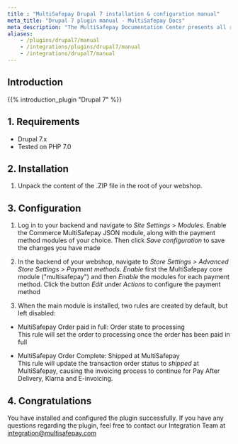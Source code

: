 ```yaml
---
title : "MultiSafepay Drupal 7 installation & configuration manual"
meta_title: "Drupal 7 plugin manual - MultiSafepay Docs"
meta_description: "The MultiSafepay Documentation Center presents all relevant information about our Plugins and API. You can also find support pages for payment methods, tools and general questions as well as the contact details of our Support and Integration Teams."
aliases: 
    - /plugins/drupal7/manual
    - /integrations/plugins/drupal7/manual
    - /integrations/drupal7/manual
---
```


## Introduction

{{% introduction_plugin "Drupal 7" %}}

## 1. Requirements
- Drupal 7.x
- Tested on PHP 7.0

## 2. Installation
 1. Unpack the content of the .ZIP file in the root of your webshop.

## 3. Configuration
1. Log in to your backend and navigate to _Site Settings_ > _Modules_. Enable the Commerce MultiSafepay JSON module, along with the payment method modules of your choice. Then click _Save configuration_ to save the changes you have made

2. In the backend of your webshop, navigate to _Store Settings > Advanced Store Settings > Payment methods_.
_Enable_ first the MultiSafepay core module ("multisafepay") and then _Enable_ the modules for each payment method.
Click the button _Edit_ under _Actions_ to configure the payment method

3. When the main module is installed, two rules are created by default, but left disabled:  
  * MultiSafepay Order paid in full: Order state to processing  
This rule will set the order to processing once the order has been paid in full  

  * MultiSafepay Order Complete: Shipped at MultiSafepay  
This rule will update the transaction order status to _shipped_ at MultiSafepay, causing the invoicing process to continue for Pay After Delivery, Klarna and E-invoicing.

## 4. Congratulations
You have installed and configured the plugin successfully. If you have any questions regarding the plugin, feel free to contact our Integration Team at <integration@multisafepay.com>
